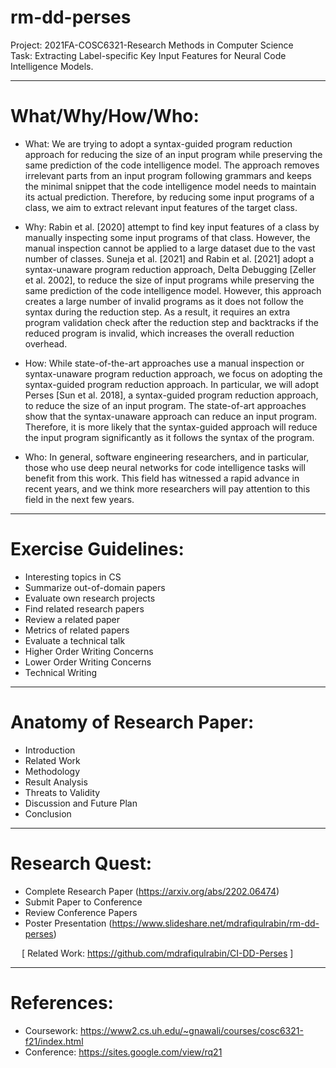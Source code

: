 # rm-dd-perses
Project: 2021FA-COSC6321-Research Methods in Computer Science \
Task: Extracting Label-specific Key Input Features for Neural Code Intelligence Models.

- - -

# What/Why/How/Who:

- What: We are trying to adopt a syntax-guided program reduction approach for reducing the size of an input program while preserving the same prediction of the code intelligence model. The approach removes irrelevant parts from an input program following grammars and keeps the minimal snippet that the code intelligence model needs to maintain its actual prediction. Therefore, by reducing some input programs of a class, we aim to extract relevant input features of the target class.

- Why: Rabin et al. [2020] attempt to find key input features of a class by manually inspecting some input programs of that class. However, the manual inspection cannot be applied to a large dataset due to the vast number of classes. Suneja et al. [2021] and Rabin et al. [2021] adopt a syntax-unaware program reduction approach, Delta Debugging [Zeller et al. 2002], to reduce the size of input programs while preserving the same prediction of the code intelligence model. However, this approach creates a large number of invalid programs as it does not follow the syntax during the reduction step. As a result, it requires an extra program validation check after the reduction step and backtracks if the reduced program is invalid, which increases the overall reduction overhead.

- How: While state-of-the-art approaches use a manual inspection or syntax-unaware program reduction approach, we focus on adopting the syntax-guided program reduction approach. In particular, we will adopt Perses [Sun et al. 2018], a syntax-guided program reduction approach, to reduce the size of an input program. The state-of-art approaches show that the syntax-unaware approach can reduce an input program. Therefore, it is more likely that the syntax-guided approach will reduce the input program significantly as it follows the syntax of the program.

- Who: In general, software engineering researchers, and in particular, those who use deep neural networks for code intelligence tasks will benefit from this work. This field has witnessed a rapid advance in recent years, and we think more researchers will pay attention to this field in the next few years.

---

# Exercise Guidelines:

- Interesting topics in CS
- Summarize out-of-domain papers
- Evaluate own research projects
- Find related research papers
- Review a related paper
- Metrics of related papers
- Evaluate a technical talk
- Higher Order Writing Concerns
- Lower Order Writing Concerns
- Technical Writing

- - -

# Anatomy of Research Paper:

- Introduction
- Related Work
- Methodology
- Result Analysis
- Threats to Validity
- Discussion and Future Plan
- Conclusion

- - -

# Research Quest:

- Complete Research Paper (https://arxiv.org/abs/2202.06474)
- Submit Paper to Conference
- Review Conference Papers
- Poster Presentation (https://www.slideshare.net/mdrafiqulrabin/rm-dd-perses)

&emsp; [ Related Work: https://github.com/mdrafiqulrabin/CI-DD-Perses ]

- - -

# References:

- Coursework: https://www2.cs.uh.edu/~gnawali/courses/cosc6321-f21/index.html
- Conference: https://sites.google.com/view/rq21
